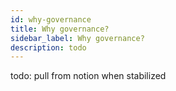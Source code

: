 ```yaml
---
id: why-governance
title: Why governance?
sidebar_label: Why governance?
description: todo
---
```


todo: pull from notion when stabilized
